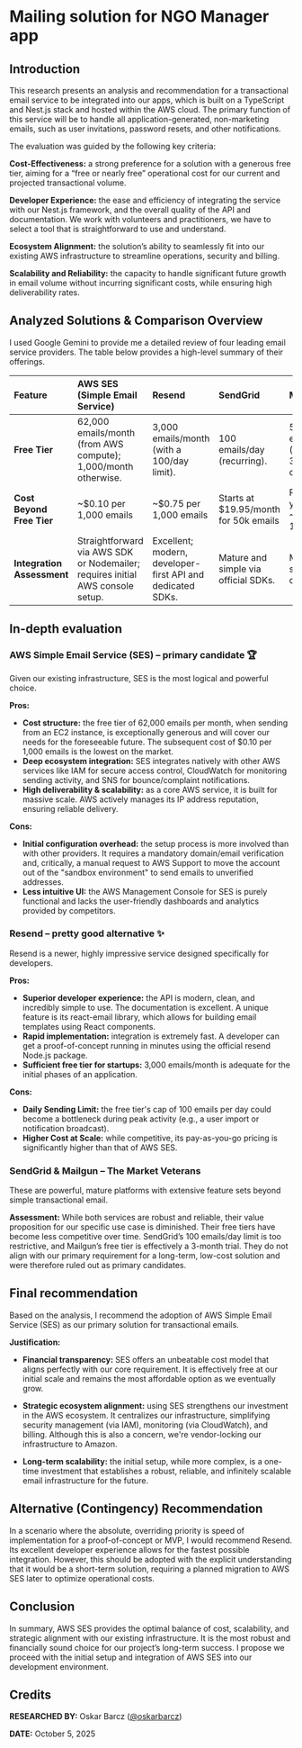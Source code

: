# Mailing solution for NGO Manager app

## Introduction

This research presents an analysis and recommendation for a transactional email service to be integrated into our apps,
which is built on a TypeScript and Nest.js stack and hosted within the AWS cloud. The primary function of this service
will be to handle all application-generated, non-marketing emails, such as user invitations, password resets, and other
notifications.

The evaluation was guided by the following key criteria:

**Cost-Effectiveness:** a strong preference for a solution with a generous free tier, aiming for a “free or nearly free”
operational cost for our current and projected transactional volume.

**Developer Experience:** the ease and efficiency of integrating the service with our Nest.js framework, and the overall
quality of the API and documentation. We work with volunteers and practitioners, we have to select a tool that is
straightforward to use and understand.

**Ecosystem Alignment:** the solution’s ability to seamlessly fit into our existing AWS infrastructure to streamline
operations, security and billing.

**Scalability and Reliability:** the capacity to handle significant future growth in email volume without incurring
significant costs, while ensuring high deliverability rates.

## Analyzed Solutions & Comparison Overview

I used Google Gemini to provide me a detailed review of four leading email service providers. The table below provides a
high-level summary of their offerings.

| Feature                    | AWS SES (Simple Email Service)                                                 | Resend                                                     | SendGrid                              | Mailgun                                           |
|:---------------------------|:-------------------------------------------------------------------------------|:-----------------------------------------------------------|:--------------------------------------|:--------------------------------------------------|
| **Free Tier**              | 62,000 emails/month (from AWS compute); 1,000/month otherwise.                 | 3,000 emails/month (with a 100/day limit).                 | 100 emails/day (recurring).           | 5,000 emails/month (for the first 3 months only). |
| **Cost Beyond Free Tier**  | ~$0.10 per 1,000 emails                                                        | ~$0.75 per 1,000 emails                                    | Starts at $19.95/month for 50k emails | Pay-as-you-go, ~$1.00 per 1,000 emails            |
| **Integration Assessment** | Straightforward via AWS SDK or Nodemailer; requires initial AWS console setup. | Excellent; modern, developer-first API and dedicated SDKs. | Mature and simple via official SDKs.  | Mature and simple via official SDKs.              |

## In-depth evaluation

### AWS Simple Email Service (SES) – primary candidate 🏆

Given our existing infrastructure, SES is the most logical and powerful choice.

**Pros:**

- **Cost structure:** the free tier of 62,000 emails per month, when sending from an EC2 instance, is
exceptionally generous and will cover our needs for the foreseeable future. The subsequent cost of $0.10 per 1,000
emails is the lowest on the market.
- **Deep ecosystem integration:** SES integrates natively with other AWS services like IAM for secure access control,
CloudWatch for monitoring sending activity, and SNS for bounce/complaint notifications.
- **High deliverability & scalability:** as a core AWS service, it is built for massive scale. AWS actively manages its
IP address reputation, ensuring reliable delivery.

**Cons:**

- **Initial configuration overhead:** the setup process is more involved than with other providers. It requires
a mandatory domain/email verification and, critically, a manual request to AWS Support to move the account out of the
"sandbox environment" to send emails to unverified addresses.
- **Less intuitive UI:** the AWS Management Console for SES is purely functional and lacks the user-friendly dashboards
and analytics provided by competitors.

### Resend – pretty good alternative ✨

Resend is a newer, highly impressive service designed specifically for developers.

**Pros:**

- **Superior developer experience:** the API is modern, clean, and incredibly simple to use. The documentation is
excellent. A unique feature is its react-email library, which allows for building email templates using React
components.
- **Rapid implementation:** integration is extremely fast. A developer can get a proof-of-concept running in minutes
using the official resend Node.js package.
- **Sufficient free tier for startups:** 3,000 emails/month is adequate for the initial phases of an application.

**Cons:**

- **Daily Sending Limit:** the free tier's cap of 100 emails per day could become a bottleneck during peak activity
(e.g., a user import or notification broadcast).
- **Higher Cost at Scale:** while competitive, its pay-as-you-go pricing is significantly higher than that of AWS SES.

### SendGrid & Mailgun – The Market Veterans

These are powerful, mature platforms with extensive feature sets beyond simple transactional email.

**Assessment:** While both services are robust and reliable, their value proposition for our specific use case is
diminished. Their free tiers have become less competitive over time. SendGrid’s 100 emails/day limit is too restrictive,
and Mailgun’s free tier is effectively a 3-month trial. They do not align with our primary requirement for a long-term,
low-cost solution and were therefore ruled out as primary candidates.

## Final recommendation

Based on the analysis, I recommend the adoption of AWS Simple Email Service (SES) as our primary solution for
transactional emails.

**Justification:**

- **Financial transparency:** SES offers an unbeatable cost model that aligns perfectly with our core requirement. It is
effectively free at our initial scale and remains the most affordable option as we eventually grow.

- **Strategic ecosystem alignment:** using SES strengthens our investment in the AWS ecosystem. It centralizes our
infrastructure, simplifying security management (via IAM), monitoring (via CloudWatch), and billing. Although this is
also a concern, we're vendor-locking our infrastructure to Amazon.

- **Long-term scalability:** the initial setup, while more complex, is a one-time investment that establishes a robust,
reliable, and infinitely scalable email infrastructure for the future.

## Alternative (Contingency) Recommendation

In a scenario where the absolute, overriding priority is speed of implementation for a proof-of-concept or MVP, I would
recommend Resend. Its excellent developer experience allows for the fastest possible integration. However, this should
be adopted with the explicit understanding that it would be a short-term solution, requiring a planned migration to AWS
SES later to optimize operational costs.

## Conclusion

In summary, AWS SES provides the optimal balance of cost, scalability, and strategic alignment with our existing
infrastructure. It is the most robust and financially sound choice for our project’s long-term success. I propose we
proceed with the initial setup and integration of AWS SES into our development environment.

## Credits

**RESEARCHED BY:** Oskar Barcz ([@oskarbarcz](https://github.com/oskarbarcz))

**DATE:** October 5, 2025
